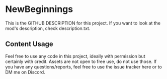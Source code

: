 # NewBeginnings
This is the GITHUB DESCRIPTION for this project. 
If you want to look at the mod's description, check description.txt.

## Content Usage
Feel free to use any code in this project, ideally with permission but certainly with credit.
Assets are not open to free use, do not use those.
If you have any questions/reports, feel free to use the issue tracker here or to DM me on Discord.
